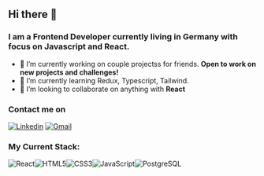 ### <h2> Hi there 👋 </h2>

### <h3> I am a Frontend Developer currently living in Germany with focus on Javascript and React. </h3>


<!--
**Mileristov/mileristov** is a ✨ _special_ ✨ repository because its `README.md` (this file) appears on your GitHub profile.

Here are some ideas to get you started:
-->

- 🔭 I’m currently working on couple projectss for friends. <b> Open to work on new projects and challenges! </b>
- 🌱 I’m currently learning Redux, Typescript, Tailwind.
- 👯 I’m looking to collaborate on anything with <b> React </b>


### <h3> Contact me on </h3>

[<img align="" alt="Linkedin" src="https://img.shields.io/badge/LinkedIn-0077B5?style=for-the-badge&logo=linkedin&logoColor=white" />][Linkedin] [<img align="" alt="Gmail" src="https://img.shields.io/badge/Gmail-D14836?style=for-the-badge&logo=gmail&logoColor=white" />][Gmail]


[Linkedin]: https://www.linkedin.com/in/mile-ristov-898486235/
[Gmail]: mailto:mile.ristov12@gmail.com/


### <h3> My Current Stack: </h3>

<img align="" alt="React" src="https://img.shields.io/badge/React-20232A?style=for-the-badge&logo=react&logoColor=61DAFB" /><img align="" alt="HTML5" src="https://img.shields.io/badge/HTML5-E34F26?style=for-the-badge&logo=html5&logoColor=white" /><img align="" alt="CSS3" src="https://img.shields.io/badge/CSS3-1572B6?style=for-the-badge&logo=css3&logoColor=white" /><img align="" alt="JavaScript" src="https://img.shields.io/badge/JavaScript-323330?style=for-the-badge&logo=javascript&logoColor=F7DF1E" /><img align="" alt="PostgreSQL" src="https://img.shields.io/badge/PostgreSQL-316192?style=for-the-badge&logo=postgresql&logoColor=white" />



